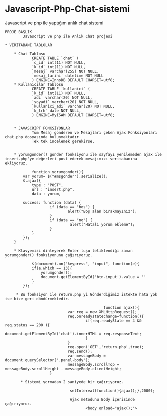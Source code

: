 # Javascript-Php-Chat-sistemi
Javascript ve php ile yaptığım anlık chat sistemi


	PROJE BAŞLIK
	        Javascript ve php ile Anlık Chat projesi
	
	* VERİTABANI TABLOLAR
	
		* Chat Tablosu
                CREATE TABLE `chat` ( 
                `c_id` int(11) NOT NULL,
                `k_id` int(11) NOT NULL, 
                `mesaj` varchar(255) NOT NULL,
                `mesaj_tarihi` datetime NOT NULL 
                ) ENGINE=InnoDB DEFAULT CHARSET=utf8;
        * Kullanicilar Tablosu
                CREATE TABLE `kullanici` ( 
                `k_id` int(11) NOT NULL, 
                `adi` varchar(20) NOT NULL,
                `soyadi` varchar(20) NOT NULL,
                `kullanici_adi` varchar(20) NOT NULL,
                `k_trh` date NOT NULL,
                ) ENGINE=MyISAM DEFAULT CHARSET=utf8;
                
                
        * JAVASCRİPT FONKSİYONLAR
                Tüm Mesaj gönderen ve Mesajları çeken Ajax Fonksiyonları chat.php dosyasında bulunmaktadır.
                Tek tek incelemek gerekirse.
                
                
        * yorumgonder() gonder fonksiyonu ile sayfayı yenilemeden ajax ile insert.php'ye değerleri post ederek mesajımızı veritabanına             ekliyoruz.
		
                function yorumgonder(){
			var yorum= $("#msgonder").serialize();
			$.ajax({
				type : "POST",
				url : "insert.php",
				data : yorum,
				
            success: function (data) {
                        if (data == "bos") {
                                alert("Boş alan bırakmayınız");	
                        }
                        if (data == "no") {
                                 alert("Hatalı yorum ekleme");
                        }
                }
            });
		}
		
		* Klavyemizi dinleyerek Enter tuşu tetiklendiği zaman yorumgonder() fonksiyonunu çağırıyoruz.
		
				$(document).on("keypress", "input", function(e){
				if(e.which == 13){
					yorumgonder();
					document.getElementById('btn-input').value = ''
				}
			});
                        
         * Bu fonksiyon ile return.php yi Gönderdiğimiz istekte hata yok ise bize geri döndürmektedir.
		 
                                                function ajax(){
                                var req = new XMLHttpRequest();
                                req.onreadystatechange=function(){
                                        if(req.readyState == 4 && req.status == 200 ){
                                                document.getElementById('chat').innerHTML = req.responseText;
                                        }
                                }
                                req.open('GET','return.php',true);
                                req.send();
                                var messageBody = document.querySelector('.panel-body');
                                messageBody.scrollTop = messageBody.scrollHeight - messageBody.clientHeight;
						}
						
           * Sistemi yormadan 2 saniyede bir çağırıyoruz.  
		   
                                 setInterval(function(){ajax();},2000); 
                                 
                                 Ajax metodunu Body içerisinde çağırıyoruz.
                                        <body onload="ajax();">
                                            
